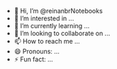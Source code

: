 - 👋 Hi, I’m @reinanbrNotebooks
- 👀 I’m interested in ...
- 🌱 I’m currently learning ...
- 💞️ I’m looking to collaborate on ...
- 📫 How to reach me ...
- 😄 Pronouns: ...
- ⚡ Fun fact: ...

<!---
reinanbrNotebooks/reinanbrNotebooks is a ✨ special ✨ repository because its `README.md` (this file) appears on your GitHub profile.
You can click the Preview link to take a look at your changes.
--->
